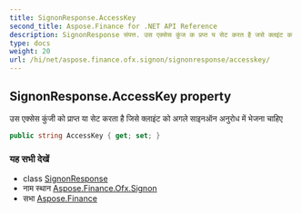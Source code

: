 ```yaml
---
title: SignonResponse.AccessKey
second_title: Aspose.Finance for .NET API Reference
description: SignonResponse संपत्त. उस एक्सेस कुंज क प्रप्त य सेट करत है जसे क्लइंट क अगले सइनऑन अनुरध में भेजन चहए
type: docs
weight: 20
url: /hi/net/aspose.finance.ofx.signon/signonresponse/accesskey/
---
```

## SignonResponse.AccessKey property

उस एक्सेस कुंजी को प्राप्त या सेट करता है जिसे क्लाइंट को अगले साइनऑन अनुरोध में भेजना चाहिए

```csharp
public string AccessKey { get; set; }
```

### यह सभी देखें

* class [SignonResponse](../)
* नाम स्थान [Aspose.Finance.Ofx.Signon](../../signonresponse/)
* सभा [Aspose.Finance](../../../)


